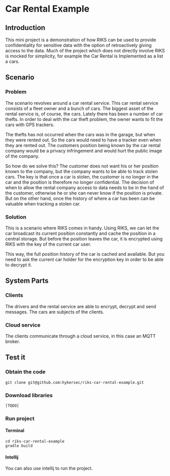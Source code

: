 # Car Rental Example

## Introduction

This mini project is a demonstration of how RIKS can be used to provide confidentiality for sensitive data with the option of retroactively giving access to the data.
Much of the project which does not directly involve RIKS is mocked for simplicity, for example the Car Rental is Implemented as a list a cars.

## Scenario

### Problem

The scenario revolves around a car rental service.
This car rental service consists of a fleet owner and a bunch of cars.
The biggest asset of the rental service is, of course, the cars.
Lately there has been a number of car thefts.
In order to deal with the car theft problem, the owner wants to fit the cars with GPS trackers.

The thefts has not occurred when the cars was in the garage, but when they were rented out.
So the cars would need to have a tracker even when they are rented out.
The customers position being known by the car rental company would be a privacy infringement and would hurt the public image of the company.

So how do we solve this?
The customer does not want his or her position known to the company, but the company wants to be able to track stolen cars.
The key is that once a car is stolen, the customer is no longer in the car and the position is therefore no longer confidential.
The decision of when to allow the rental company access to data needs to be in the hand of the customer, otherwise he or she can never know if the position is private.
But on the other hand, once the history of where a car has been can be valuable when tracking a stolen car.

### Solution

This is a scenario where RIKS comes in handy.
Using RIKS, we can let the car broadcast its current position constantly and cache the position in a central storage.
But before the position leaves the car, it is encrypted using RIKS with the key of the current car user.

This way, the full position history of the car is cached and available.
But you need to ask the current car holder for the encryption key in order to be able to decrypt it.

## System Parts

### Clients

The drivers and the rental service are able to encrypt, decrypt and send messages.
The cars are subjects of the clients.

### Cloud service

The clients communicate through a cloud service, in this case an MQTT broker.

## Test it

### Obtain the code

    git clone git@github.com:hykersec/riks-car-rental-example.git

### Download libraries

    [TODO]

### Run project

#### Terminal

    cd riks-car-rental-example
    gradle build

#### Intellij

You can also use intellij to run the project.
